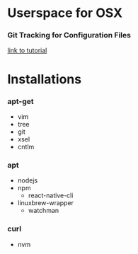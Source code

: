 # Userspace for OSX

### Git Tracking for Configuration Files
[link to tutorial](https://developer.atlassian.com/blog/2016/02/best-way-to-store-dotfiles-git-bare-repo/)

# Installations

### apt-get
* vim
* tree
* git
* xsel
* cntlm

### apt
* nodejs
* npm
	* react-native-cli
* linuxbrew-wrapper
	* watchman

### curl
* nvm
